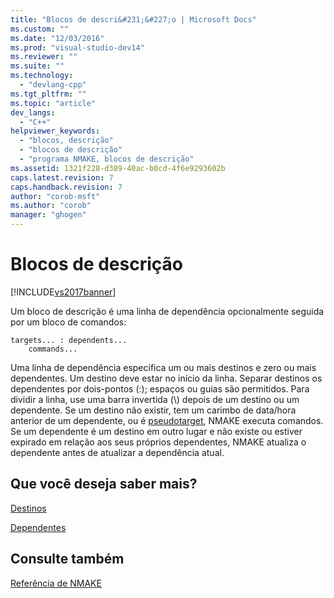 ```yaml
---
title: "Blocos de descri&#231;&#227;o | Microsoft Docs"
ms.custom: ""
ms.date: "12/03/2016"
ms.prod: "visual-studio-dev14"
ms.reviewer: ""
ms.suite: ""
ms.technology: 
  - "devlang-cpp"
ms.tgt_pltfrm: ""
ms.topic: "article"
dev_langs: 
  - "C++"
helpviewer_keywords: 
  - "blocos, descrição"
  - "blocos de descrição"
  - "programa NMAKE, blocos de descrição"
ms.assetid: 1321f228-d389-40ac-b0cd-4f6e9293602b
caps.latest.revision: 7
caps.handback.revision: 7
author: "corob-msft"
ms.author: "corob"
manager: "ghogen"
---
```

# Blocos de descri&#231;&#227;o
[!INCLUDE[vs2017banner](../assembler/inline/includes/vs2017banner.md)]

Um bloco de descrição é uma linha de dependência opcionalmente seguida por um bloco de comandos:  
  
```  
targets... : dependents...  
    commands...  
```  
  
 Uma linha de dependência especifica um ou mais destinos e zero ou mais dependentes.  Um destino deve estar no início da linha.  Separar destinos os dependentes por dois\-pontos \(:\); espaços ou guias são permitidos.  Para dividir a linha, use uma barra invertida \(\\\) depois de um destino ou um dependente.  Se um destino não existir, tem um carimbo de data\/hora anterior de um dependente, ou é [pseudotarget](../build/pseudotargets.md), NMAKE executa comandos.  Se um dependente é um destino em outro lugar e não existe ou estiver expirado em relação aos seus próprios dependentes, NMAKE atualiza o dependente antes de atualizar a dependência atual.  
  
## Que você deseja saber mais?  
 [Destinos](../build/targets.md)  
  
 [Dependentes](../build/dependents.md)  
  
## Consulte também  
 [Referência de NMAKE](../build/nmake-reference.md)